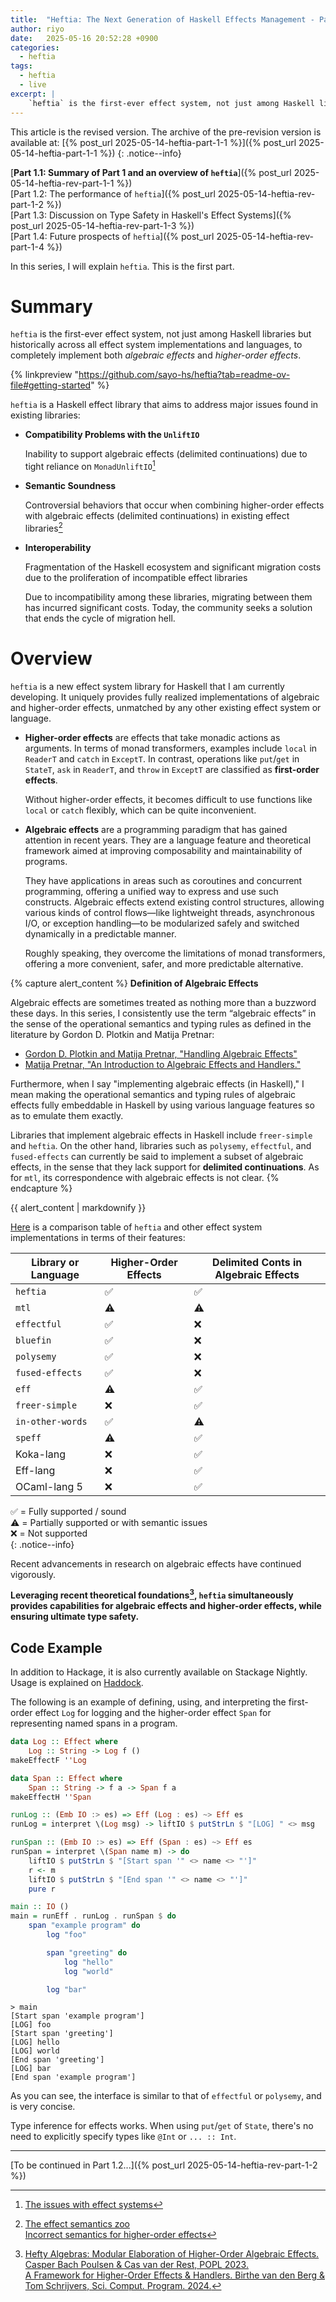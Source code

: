 ```yaml
---
title:  "Heftia: The Next Generation of Haskell Effects Management - Part 1.1"
author: riyo
date:   2025-05-16 20:52:28 +0900
categories:
  - heftia
tags:
  - heftia
  - live
excerpt: |
    `heftia` is the first-ever effect system, not just among Haskell libraries but historically across all effect system implementations and languages, to completely implement both *algebraic effects* and *higher-order effects*.
---
```


This article is the revised version.
The archive of the pre-revision version is available at: [{% post_url 2025-05-14-heftia-part-1-1 %}]({% post_url 2025-05-14-heftia-part-1-1 %})
{: .notice--info}

[**Part 1.1: Summary of Part 1 and an overview of `heftia`**]({% post_url 2025-05-14-heftia-rev-part-1-1 %})<br>
[Part 1.2: The performance of `heftia`]({% post_url 2025-05-14-heftia-rev-part-1-2  %})<br>
[Part 1.3: Discussion on Type Safety in Haskell's Effect Systems]({% post_url 2025-05-14-heftia-rev-part-1-3  %})<br>
[Part 1.4: Future prospects of `heftia`]({% post_url 2025-05-14-heftia-rev-part-1-4  %})

In this series, I will explain `heftia`. This is the first part.
# Summary

`heftia` is the first-ever effect system, not just among Haskell libraries but historically across all effect system implementations and languages, to completely implement both *algebraic effects* and *higher-order effects*.

{% linkpreview "https://github.com/sayo-hs/heftia?tab=readme-ov-file#getting-started" %}

`heftia` is a Haskell effect library that aims to address major issues found in existing libraries:

* **Compatibility Problems with the `UnliftIO`**

  Inability to support algebraic effects (delimited continuations) due to tight reliance on `MonadUnliftIO`[^3]

* **Semantic Soundness**

  Controversial behaviors that occur when combining higher-order effects with algebraic effects (delimited continuations) in existing effect libraries[^2]

* **Interoperability**

  Fragmentation of the Haskell ecosystem and significant migration costs due to the proliferation of incompatible effect libraries

  Due to incompatibility among these libraries, migrating between them has incurred significant costs. Today, the community seeks a solution that ends the cycle of migration hell.

# Overview

`heftia` is a new effect system library for Haskell that I am currently developing.
It uniquely provides fully realized implementations of algebraic and higher-order effects, unmatched by any other existing effect system or language.

* **Higher-order effects** are effects that take monadic actions as arguments.
    In terms of monad transformers, examples include `local` in `ReaderT` and `catch` in `ExceptT`.
    In contrast, operations like `put`/`get` in `StateT`, `ask` in `ReaderT`, and `throw` in `ExceptT` are classified as **first-order effects**.

    Without higher-order effects, it becomes difficult to use functions like `local` or `catch` flexibly, which can be quite inconvenient.

* **Algebraic effects** are a programming paradigm that has gained attention in recent years.
    They are a language feature and theoretical framework aimed at improving composability and maintainability of programs.

    They have applications in areas such as coroutines and concurrent programming, offering a unified way to express and use such constructs.
    Algebraic effects extend existing control structures, allowing various kinds of control flows—like lightweight threads, asynchronous I/O, or exception handling—to be modularized safely and switched dynamically in a predictable manner.

    Roughly speaking, they overcome the limitations of monad transformers, offering a more convenient, safer, and more predictable alternative.

{% capture alert_content %}
**Definition of Algebraic Effects**

Algebraic effects are sometimes treated as nothing more than a buzzword these days.
In this series, I consistently use the term “algebraic effects” in the sense of the operational semantics and typing rules as defined in the literature by Gordon D. Plotkin and Matija Pretnar:

* [Gordon D. Plotkin and Matija Pretnar, "Handling Algebraic Effects"](https://www.researchgate.net/publication/259151378_Handling_Algebraic_Effects)
* [Matija Pretnar, "An Introduction to Algebraic Effects and Handlers."](https://www.sciencedirect.com/science/article/pii/S1571066115000705)

Furthermore, when I say "implementing algebraic effects (in Haskell)," I mean making the operational semantics and typing rules of algebraic effects fully embeddable in Haskell by using various language features so as to emulate them exactly.

Libraries that implement algebraic effects in Haskell include `freer-simple` and `heftia`.
On the other hand, libraries such as `polysemy`, `effectful`, and `fused-effects` can currently be said to implement a subset of algebraic effects, in the sense that they lack support for **delimited continuations**.
As for `mtl`, its correspondence with algebraic effects is not clear.
{% endcapture %}

<div class="notice--info"> {{ alert_content | markdownify }} </div>

[Here](https://github.com/sayo-hs/heftia?tab=readme-ov-file#comparison) is a comparison table of `heftia` and other effect system implementations in terms of their features:


| Library or Language | Higher-Order Effects | Delimited Conts in Algebraic Effects |
| ------------------- | -------------------- | ---------------------- |
| `heftia`            | ✅                   | ✅                     |
| `mtl`               | ⚠️                   | ⚠️                     |
| `effectful`         | ✅                   | ❌                     |
| `bluefin`           | ✅                   | ❌                     |
| `polysemy`          | ✅                   | ❌                     |
| `fused-effects`     | ✅                   | ❌                     |
| `eff`               | ⚠️                   |  ✅                    |
| `freer-simple`      | ❌                   | ✅                     |
| `in-other-words`    | ✅                   | ⚠️                     |
| `speff`             | ⚠️                   | ✅                     |
| Koka-lang           | ❌                   | ✅                     |
| Eff-lang            | ❌                   | ✅                     |
| OCaml-lang 5        | ❌                   | ✅                     |

✅ = Fully supported / sound<br>
⚠️ = Partially supported or with semantic issues<br>
❌ = Not supported<br>
{: .notice--info}

Recent advancements in research on algebraic effects have continued vigorously.

**Leveraging recent theoretical foundations[^1], `heftia` simultaneously provides capabilities for algebraic effects and higher-order effects, while ensuring ultimate type safety.**

## Code Example

In addition to Hackage, it is also currently available on Stackage Nightly.
Usage is explained on [Haddock](https://hackage-content.haskell.org/package/heftia-0.7.0.0/docs/Control-Monad-Hefty.html).

The following is an example of defining, using, and interpreting the first-order effect `Log` for logging and the higher-order effect `Span` for representing named spans in a program.

```hs
data Log :: Effect where
    Log :: String -> Log f ()
makeEffectF ''Log

data Span :: Effect where
    Span :: String -> f a -> Span f a
makeEffectH ''Span

runLog :: (Emb IO :> es) => Eff (Log : es) ~> Eff es
runLog = interpret \(Log msg) -> liftIO $ putStrLn $ "[LOG] " <> msg

runSpan :: (Emb IO :> es) => Eff (Span : es) ~> Eff es
runSpan = interpret \(Span name m) -> do
    liftIO $ putStrLn $ "[Start span '" <> name <> "']"
    r <- m
    liftIO $ putStrLn $ "[End span '" <> name <> "']"
    pure r

main :: IO ()
main = runEff . runLog . runSpan $ do
    span "example program" do
        log "foo"

        span "greeting" do
            log "hello"
            log "world"

        log "bar"
```

```
> main
[Start span 'example program']
[LOG] foo
[Start span 'greeting']
[LOG] hello
[LOG] world
[End span 'greeting']
[LOG] bar
[End span 'example program']
```

As you can see, the interface is similar to that of `effectful` or `polysemy`, and is very concise.

Type inference for effects works.
When using `put`/`get` of `State`, there's no need to explicitly specify types like `@Int` or `... :: Int`.

---

[To be continued in Part 1.2...]({% post_url 2025-05-14-heftia-rev-part-1-2 %})

[^1]: [Hefty Algebras: Modular Elaboration of Higher-Order Algebraic Effects. Casper Bach Poulsen & Cas van der Rest, POPL 2023.](https://dl.acm.org/doi/10.1145/3571255)<br>
    [A Framework for Higher-Order Effects & Handlers. Birthe van den Berg & Tom Schrijvers, Sci. Comput. Program. 2024.](https://doi.org/10.1016/j.scico.2024.103086)

[^2]: [The effect semantics zoo](https://github.com/lexi-lambda/eff/blob/master/notes/semantics-zoo.md)<br>
    [Incorrect semantics for higher-order effects](https://github.com/hasura/eff/issues/12)

[^3]: [The issues with effect systems](https://discourse.haskell.org/t/the-issues-with-effect-systems/5630/19)
